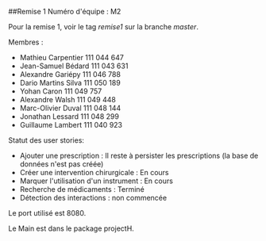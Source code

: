 ##Remise 1
Numéro d'équipe : M2

Pour la remise 1, voir le tag *remise1* sur la branche *master*.

Membres :

* Mathieu Carpentier 111 044 647
* Jean-Samuel Bédard 111 043 631
* Alexandre Gariépy 111 046 788
* Dario Martins Silva 111 050 189
* Yohan Caron 111 049 757
* Alexandre Walsh 111 049 448
* Marc-Olivier Duval 111 048 144
* Jonathan Lessard 111 048 299
* Guillaume Lambert 111 040 923

Statut des user stories:
* Ajouter une prescription : Il reste à persister les prescriptions (la base de données n'est pas créée)
* Créer une intervention chirurgicale : En cours
* Marquer l'utilisation d'un instrument : En cours
* Recherche de médicaments : Terminé
* Détection des interactions : non commencée

Le port utilisé est 8080.

Le Main est dans le package projectH.
